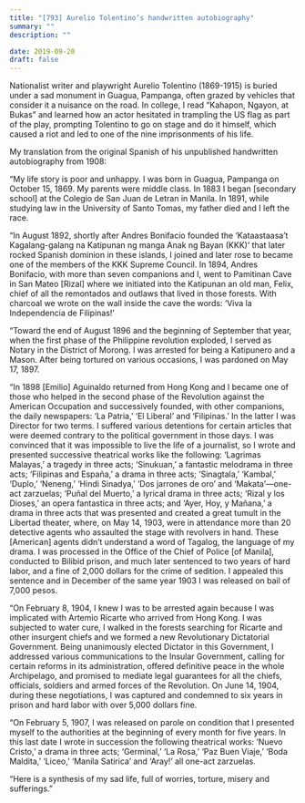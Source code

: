 ```yaml
---
title: "[793] Aurelio Tolentino’s handwritten autobiography"
summary: ""
description: ""

date: 2019-09-20
draft: false
---
```


Nationalist writer and playwright Aurelio Tolentino (1869-1915) is buried under a sad monument in Guagua, Pampanga, often grazed by vehicles that consider it a nuisance on the road. In college, I read “Kahapon, Ngayon, at Bukas” and learned how an actor hesitated in trampling the US flag as part of the play, prompting Tolentino to go on stage and do it himself, which caused a riot and led to one of the nine imprisonments of his life.

My translation from the original Spanish of his unpublished handwritten autobiography from 1908:

“My life story is poor and unhappy. I was born in Guagua, Pampanga on October 15, 1869. My parents were middle class. In 1883 I began [secondary school] at the Colegio de San Juan de Letran in Manila. In 1891, while studying law in the University of Santo Tomas, my father died and I left the race.

“In August 1892, shortly after Andres Bonifacio founded the ‘Kataastaasa’t Kagalang-galang na Katipunan ng manga Anak ng Bayan (KKK)’ that later rocked Spanish dominion in these islands, I joined and later rose to became one of the members of the KKK Supreme Council. In 1894, Andres Bonifacio, with more than seven companions and I, went to Pamitinan Cave in San Mateo [Rizal] where we initiated into the Katipunan an old man, Felix, chief of all the remontados and outlaws that lived in those forests. With charcoal we wrote on the wall inside the cave the words: ‘Viva la Independencia de Filipinas!’

“Toward the end of August 1896 and the beginning of September that year, when the first phase of the Philippine revolution exploded, I served as Notary in the District of Morong. I was arrested for being a Katipunero and a Mason. After being tortured on various occasions, I was pardoned on May 17, 1897.

“In 1898 [Emilio] Aguinaldo returned from Hong Kong and I became one of those who helped in the second phase of the Revolution against the American Occupation and successively founded, with other companions, the daily newspapers: ‘La Patria,’ ‘El Liberal’ and ‘Filipinas.’ In the latter
I was Director for two terms. I suffered various detentions for certain articles that were deemed contrary to the political government in those days. I was convinced that it was impossible to live the life of a journalist, so I wrote and presented successive theatrical works like the following: ‘Lagrimas Malayas,’ a tragedy in three acts; ‘Sinukuan,’ a fantastic melodrama in three acts; ‘Filipinas and España,’ a drama in three acts; ‘Sinagtala,’ ‘Kambal,’ ‘Duplo,’ ‘Neneng,’ ‘Hindi Sinadya,’ ‘Dos jarrones de oro’ and ‘Makata’—one-act zarzuelas; ‘Puñal del Muerto,’ a lyrical drama in three acts; ‘Rizal y los Dioses,’ an opera fantastica in three acts; and ‘Ayer, Hoy, y Mañana,’ a drama in three acts that was presented and created a great tumult in the Libertad theater, where, on May 14, 1903, were in attendance more than 20 detective agents who assaulted the stage with revolvers in hand. These [American] agents didn’t understand a word of Tagalog, the language of my drama. I was processed in the Office of the Chief of Police [of Manila], conducted to Bilibid prison, and much later sentenced to two years of hard labor, and a fine of 2,000 dollars for the crime of sedition. I appealed this sentence and in December of the same year 1903 I was released on bail of 7,000 pesos.

“On February 8, 1904, I knew I was to be arrested again because I was implicated with Artemio Ricarte who arrived from Hong Kong. I was subjected to water cure, I walked in the forests searching for Ricarte and other insurgent chiefs and we formed a new Revolutionary Dictatorial Government. Being unanimously elected Dictator in this Government, I addressed various communications to the Insular Government, calling for certain reforms in its administration, offered definitive peace in the whole Archipelago, and promised to mediate legal guarantees for all the chiefs, officials, soldiers and armed forces of the Revolution. On June 14, 1904, during these negotiations, I was captured and condemned to six years in prison and hard
labor with over 5,000 dollars fine.

“On February 5, 1907, I was released on parole on condition that I presented myself to the authorities at the beginning of every month for five years. In this last date I wrote in succession the following theatrical works: ‘Nuevo Cristo,’ a drama in three acts; ‘Germinal,’ ‘La Rosa,’ ‘Paz Buen Viaje,’ ‘Boda Maldita,’ ‘Liceo,’ ‘Manila Satirica’ and ‘Aray!’ all one-act zarzuelas.

“Here is a synthesis of my sad life, full of worries, torture, misery and sufferings.”
